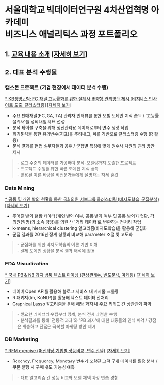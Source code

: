# 서울대학교 빅데이터연구원 4차산업혁명 아카데미<br/>  비즈니스 애널리틱스 과정 포트폴리오
## 1. [교육 내용 소개](https://github.com/lee-kyubong/data-analytics/blob/master/course_syllabus/BA1.jpg) [[자세히 보기]](https://github.com/lee-kyubong/data-analytics/blob/master/course_syllabus/BA1.jpg)
## 2. 대표 분석 수행물
### 캡스톤 프로젝트 (기업 현장에서 데이터 분석 수행)
[* KB생명보험:  FC 채널 고능률화를 위한 설계사 맞춤형 관리방안 제시 [비지니스 인사이트 도출, 클러스터링]](https://github.com/lee-kyubong/data-analytics/blob/master/KBL/KBL_summarizedreport.pdf) [[자세히 보기]](https://github.com/lee-kyubong/data-analytics/blob/master/KBL/KBL_summarizedreport.pdf)
- 주요 판매채널(FC, GA, TA) 관리자 인터뷰를 통한 보험 도메인 지식 습득 / '고능률 설계사'를 정의내릴 지표 선정
- 분석 테이블 구축을 위해 정산관리용 데이터로부터 변수 생성 작업
- 회귀분석을 통한 유의변수(지표)를 추려내고, 이를 기반으로 클러스터링 수행 (R 활용)
- 분석 결과를 현업 실무자들과 공유 / 군집별 특성에 맞게 원수사 차원의 관리 방안 제시 
> \- 로그 수준의 데이터를 가공하여 분석-모델링까지 도출한 프로젝트 <br/>
> \- 프로젝트 수행을 위한 빠른 도메인 지식 습득 <br/>
> \- 활용된 이론 바탕을 비전문가들에게 설명하는 자세 훈련

### Data Mining
[* 공동 및 개인 발의 현황을 통한 국회의원 서브그룹 클러스터링 (비지도학습, 군집분석)](https://github.com/lee-kyubong/data-analytics/blob/master/Clustering_Politician-Party/Clustering(Political%20sub-parties).ipynb) [[자세히 보기]](https://github.com/lee-kyubong/data-analytics/blob/master/Clustering_Politician-Party/Clustering(Political%20sub-parties).ipynb)
- 주어진 발의 현황 데이터(개인 발의 여부, 공동 발의 여부 및 공동 발의자 명단, 각 의원(익명)의 소속 정당)를 의원 간 '거리 데이터'로 변환하는 전처리 작업
- k-means, hierarchical clustering 알고리즘(비지도학습)을 활용해 군집화
- 군집 결과를 2016년 정계 상황과 비교해 parameter 조절 및 고도화
> \- 군집화를 위한 비지도학습의 이론 기반 이해 <br/>
> \- 실제 도메인 상황을 분석 결과 해석에 활용

### EDA Visualization
[* 국내 PB & NB 과자 상품 텍스트 마이닝 (편상관계수, 빈도분석, 마케팅)](https://github.com/lee-kyubong/data-analytics/blob/b45d9714df803aed7431dbca8767ca1b153c461e/EDA_SnackMarket/Korean_Snack_Market_Analysis.pdf) [[자세히 보기]](https://github.com/lee-kyubong/data-analytics/blob/b45d9714df803aed7431dbca8767ca1b153c461e/EDA_SnackMarket/Korean_Snack_Market_Analysis.pdf)
- 네이버 Open API를 활용해 블로그 서비스 내 게시물 크롤링
- R 패키지(tm, KoNLP)를 활용해 텍스트 데이터 전처리
- Graphical Lasso 알고리즘을 통해 해당 과자 내 주요 키워드 간 상관관계 파악
> \- 필요한 데이터의 수집부터 정제, 분석 전체 과정을 수행 <br/>
> \- 분석결과를 통해 '전통적 과자'와 'PB 과자'에 대한 대중들의 인식 파악 / 강점은 계승하고 단점은 극복할 마케팅 방안 제시

### DB Marketing
[* RFM exercise (머신러닝 기법별 성능비교, 변수 선택)](https://github.com/lee-kyubong/data-analytics/blob/master/RFM_exercise/report.pdf) [[자세히 보기]](https://github.com/lee-kyubong/data-analytics/blob/master/RFM_exercise/report.pdf)
- Recency, Frequency, Monetary 변수가 포함된 고객 구매 데이터를 활용 분석 / 쿠폰 발행 시 구매 유도 가능성 예측
> \- 대표 알고리즘 간 성능 비교와 모델 채택 과정 연습 경험

